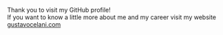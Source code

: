 Thank you to visit my GitHub profile!  
If you want to know a little more about me and my career visit my website [gustavocelani.com](https://gustavocelani.com)
